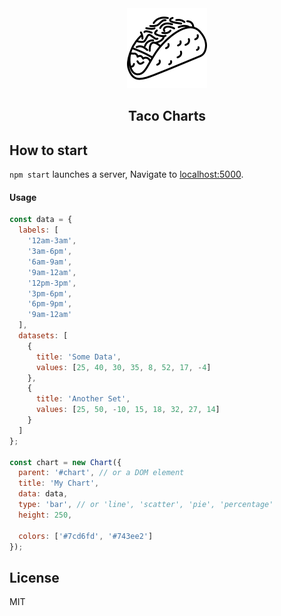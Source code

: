 <div align="center">
    <img src="https://raw.githubusercontent.com/ArchitectureAnalyse/Taco/master/public/taco.png" height="128">
    <h2>Taco Charts</h2>
</div>

## How to start

`npm start` launches a server, Navigate to
[localhost:5000](http://localhost:5000).

#### Usage

```js
const data = {
  labels: [
    '12am-3am',
    '3am-6pm',
    '6am-9am',
    '9am-12am',
    '12pm-3pm',
    '3pm-6pm',
    '6pm-9pm',
    '9am-12am'
  ],
  datasets: [
    {
      title: 'Some Data',
      values: [25, 40, 30, 35, 8, 52, 17, -4]
    },
    {
      title: 'Another Set',
      values: [25, 50, -10, 15, 18, 32, 27, 14]
    }
  ]
};

const chart = new Chart({
  parent: '#chart', // or a DOM element
  title: 'My Chart',
  data: data,
  type: 'bar', // or 'line', 'scatter', 'pie', 'percentage'
  height: 250,

  colors: ['#7cd6fd', '#743ee2']
});
```

## License

MIT
